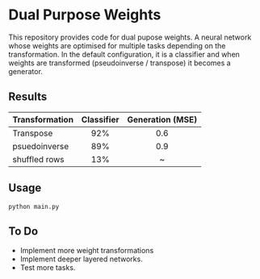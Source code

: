 # Dual Purpose Weights

This repository provides code for dual pupose weights. A neural network whose weights are optimised for multiple tasks depending on the transformation. In the default configuration, it is a classifier and when weights are transformed (pseudoinverse / transpose) it becomes a generator.


## Results

| Transformation    | Classifier    | Generation (MSE)    |
| ------------------|:-------------:|:-------------:|
| Transpose         | 92%           |  0.6          |
| psuedoinverse     | 89%           |  0.9          |
| shuffled rows     | 13%           |  ~            |

## Usage 

```
python main.py
```

## To Do

* Implement more weight transformations
* Implement deeper layered networks.
* Test more tasks.
